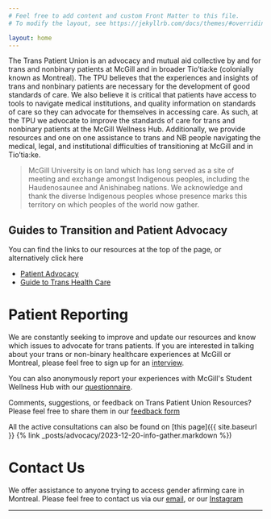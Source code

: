 ```yaml
---
# Feel free to add content and custom Front Matter to this file.
# To modify the layout, see https://jekyllrb.com/docs/themes/#overriding-theme-defaults

layout: home
---
```


The Trans Patient Union is an advocacy and mutual aid collective by and for trans and nonbinary patients at McGill and in broader Tio’tia:ke (colonially known as Montreal). The TPU believes that the experiences and insights of trans and nonbinary patients are necessary for the development of good standards of care. We also believe it is critical that patients have access to tools to navigate medical institutions, and quality information on standards of care so they can advocate for themselves in accessing care. As such, at the TPU we advocate to improve the standards of care for trans and nonbinary patients at the McGill Wellness Hub. Additionally, we provide resources and one on one assistance to trans and NB people navigating the medical, legal, and institutional difficulties of transitioning at McGill and in Tio’tia:ke.

> McGill University is on land which has long served as a site of meeting and exchange amongst Indigenous peoples, including the Haudenosaunee and Anishinabeg nations. We acknowledge and thank the diverse Indigenous peoples whose presence marks this territory on which peoples of the world now gather.


## Guides to Transition and Patient Advocacy
You can find the links to our resources at the top of the page, or alternatively click here
- [Patient Advocacy](advocacy)
- [Guide to Trans Health Care](guides)

# Patient Reporting
We are constantly seeking to improve and update our resources and know which issues to advocate for trans patients. If you are interested in talking about your trans or non-binary healthcare experiences at McGill or Montreal, please feel free to sign up for an 
[interview](https://docs.google.com/forms/d/e/1FAIpQLSeKaSSFFmY4NMLWJDhsdH9w7v1bp1lVxfz1RK9ZKbTtqKQc6g/viewform).

You can also anonymously report your experiences with McGill's Student Wellness Hub with our [questionnaire](https://docs.google.com/forms/d/e/1FAIpQLSeWWUuNY1q_Tp2kmBF4lTsoAHnqWHrjpzKwp9pJGobXwKA8ag/viewform).

Comments, suggestions, or feedback on Trans Patient Union Resources? Please feel free to share them in our [feedback form](https://docs.google.com/forms/d/e/1FAIpQLSerZAVmm0v3k6GNB3GGfWLwHsOEXGFuTqXM7C5c4MM1GmBhHw/viewform)

All the active consultations can also be found on [this page]({{ site.baseurl }} {% link _posts/advocacy/2023-12-20-info-gather.markdown %})

# Contact Us
We offer assistance to anyone trying to access gender afirming care in Montreal. Please feel free to contact us via our [email](mailto:{{site.email}}), or our [Instagram](https://www.instagram.com/{{site.instagram_username}})

---

